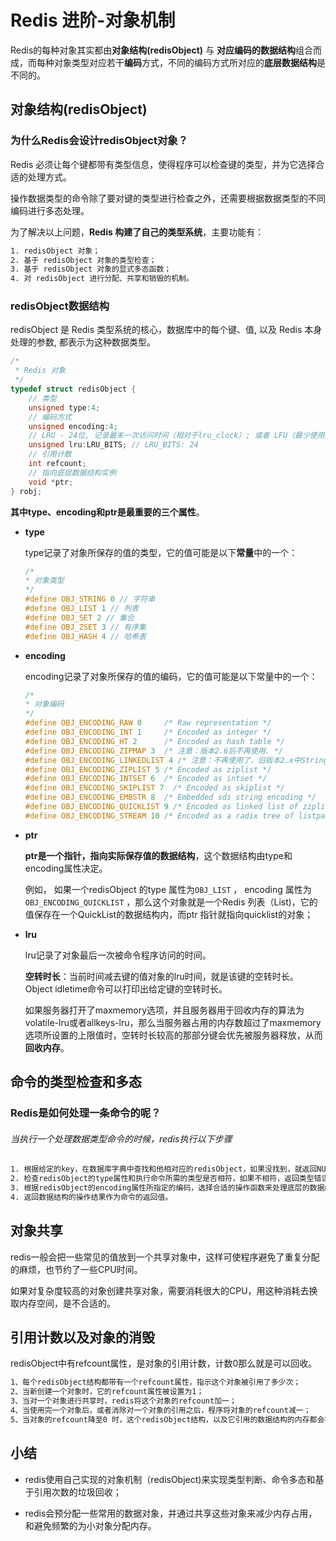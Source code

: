 # Redis 进阶-对象机制

Redis的每种对象其实都由**对象结构(redisObject)** 与 **对应编码的数据结构**组合而成，而每种对象类型对应若干**编码**方式，不同的编码方式所对应的**底层数据结构**是不同的。

## 对象结构(redisObject)

### 为什么Redis会设计redisObject对象？

Redis 必须让每个键都带有类型信息，使得程序可以检查键的类型，并为它选择合适的处理方式。

操作数据类型的命令除了要对键的类型进行检查之外，还需要根据数据类型的不同编码进行多态处理。

为了解决以上问题，**Redis 构建了自己的类型系统**，主要功能有：

```tex
1. redisObject 对象；
2. 基于 redisObject 对象的类型检查；
3. 基于 redisObject 对象的显式多态函数；
4. 对 redisObject 进行分配、共享和销毁的机制。
```

### redisObject数据结构

redisObject 是 Redis 类型系统的核心，数据库中的每个键、值, 以及 Redis 本身处理的参数, 都表示为这种数据类型。

```c
/*
 * Redis 对象
 */
typedef struct redisObject {
    // 类型
    unsigned type:4;
    // 编码方式
    unsigned encoding:4;
    // LRU - 24位, 记录最末一次访问时间（相对于lru_clock）; 或者 LFU（最少使用的数据：8位频率，16位访问时间）
    unsigned lru:LRU_BITS; // LRU_BITS: 24
    // 引用计数
    int refcount;
    // 指向底层数据结构实例
    void *ptr;
} robj;
```

**其中type、encoding和ptr是最重要的三个属性**。

* **type**

  type记录了对象所保存的值的类型，它的值可能是以下**常量**中的一个：

  ```c
  /*
  * 对象类型
  */
  #define OBJ_STRING 0 // 字符串
  #define OBJ_LIST 1 // 列表
  #define OBJ_SET 2 // 集合
  #define OBJ_ZSET 3 // 有序集
  #define OBJ_HASH 4 // 哈希表
  ```

* **encoding**

  encoding记录了对象所保存的值的编码，它的值可能是以下常量中的一个：

  ```c
  /*
  * 对象编码
  */
  #define OBJ_ENCODING_RAW 0     /* Raw representation */
  #define OBJ_ENCODING_INT 1     /* Encoded as integer */
  #define OBJ_ENCODING_HT 2      /* Encoded as hash table */
  #define OBJ_ENCODING_ZIPMAP 3  /* 注意：版本2.6后不再使用. */
  #define OBJ_ENCODING_LINKEDLIST 4 /* 注意：不再使用了，旧版本2.x中String的底层之一. */
  #define OBJ_ENCODING_ZIPLIST 5 /* Encoded as ziplist */
  #define OBJ_ENCODING_INTSET 6  /* Encoded as intset */
  #define OBJ_ENCODING_SKIPLIST 7  /* Encoded as skiplist */
  #define OBJ_ENCODING_EMBSTR 8  /* Embedded sds string encoding */
  #define OBJ_ENCODING_QUICKLIST 9 /* Encoded as linked list of ziplists */
  #define OBJ_ENCODING_STREAM 10 /* Encoded as a radix tree of listpacks */
  ```

* **ptr**

  **ptr是一个指针，指向实际保存值的数据结构**，这个数据结构由type和encoding属性决定。

  例如， 如果一个redisObject 的type 属性为`OBJ_LIST` ， encoding 属性为`OBJ_ENCODING_QUICKLIST` ，那么这个对象就是一个Redis 列表（List)，它的值保存在一个QuickList的数据结构内，而ptr 指针就指向quicklist的对象；

* **lru**

  lru记录了对象最后一次被命令程序访问的时间。

  **空转时长**：当前时间减去键的值对象的lru时间，就是该键的空转时长。Object idletime命令可以打印出给定键的空转时长。

  如果服务器打开了maxmemory选项，并且服务器用于回收内存的算法为volatile-lru或者allkeys-lru，那么当服务器占用的内存数超过了maxmemory选项所设置的上限值时，空转时长较高的那部分键会优先被服务器释放，从而**回收内存**。

## 命令的类型检查和多态

### Redis是如何处理一条命令的呢？

###### 当执行一个处理数据类型命令的时候，redis执行以下步骤

```tex
1. 根据给定的key，在数据库字典中查找和他相对应的redisObject，如果没找到，就返回NULL； 
2. 检查redisObject的type属性和执行命令所需的类型是否相符，如果不相符，返回类型错误； 
3. 根据redisObject的encoding属性所指定的编码，选择合适的操作函数来处理底层的数据结构； 
4. 返回数据结构的操作结果作为命令的返回值。
```

## 对象共享

redis一般会把一些常见的值放到一个共享对象中，这样可使程序避免了重复分配的麻烦，也节约了一些CPU时间。

如果对复杂度较高的对象创建共享对象，需要消耗很大的CPU，用这种消耗去换取内存空间，是不合适的。

## 引用计数以及对象的消毁

redisObject中有refcount属性，是对象的引用计数，计数0那么就是可以回收。

```tex
1、每个redisObject结构都带有一个refcount属性，指示这个对象被引用了多少次； 
2、当新创建一个对象时，它的refcount属性被设置为1； 
3、当对一个对象进行共享时，redis将这个对象的refcount加一； 
4、当使用完一个对象后，或者消除对一个对象的引用之后，程序将对象的refcount减一； 
5、当对象的refcount降至0 时，这个redisObject结构，以及它引用的数据结构的内存都会被释放。
```

## 小结

* redis使用自己实现的对象机制（redisObject)来实现类型判断、命令多态和基于引用次数的垃圾回收；

* redis会预分配一些常用的数据对象，并通过共享这些对象来减少内存占用，和避免频繁的为小对象分配内存。